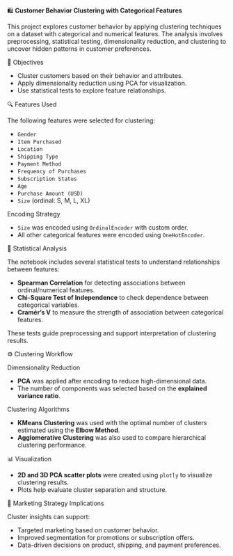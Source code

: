 🛍️ **Customer Behavior Clustering with Categorical Features**

This project explores customer behavior by applying clustering techniques on a dataset with categorical and numerical features. The analysis involves preprocessing, statistical testing, dimensionality reduction, and clustering to uncover hidden patterns in customer preferences.

📌 Objectives

- Cluster customers based on their behavior and attributes.
- Apply dimensionality reduction using PCA for visualization.
- Use statistical tests to explore feature relationships.

🔍 Features Used

The following features were selected for clustering:

- `Gender`
- `Item Purchased`
- `Location`
- `Shipping Type`
- `Payment Method`
- `Frequency of Purchases`
- `Subscription Status`
- `Age`
- `Purchase Amount (USD)`
- `Size` (ordinal: S, M, L, XL)

Encoding Strategy

- `Size` was encoded using `OrdinalEncoder` with custom order.
- All other categorical features were encoded using `OneHotEncoder`.

🧪 Statistical Analysis

The notebook includes several statistical tests to understand relationships between features:

- **Spearman Correlation** for detecting associations between ordinal/numerical features.
- **Chi-Square Test of Independence** to check dependence between categorical variables.
- **Cramér’s V** to measure the strength of association between categorical features.

These tests guide preprocessing and support interpretation of clustering results.

⚙️ Clustering Workflow

Dimensionality Reduction

- **PCA** was applied after encoding to reduce high-dimensional data.
- The number of components was selected based on the **explained variance ratio**.

Clustering Algorithms

- **KMeans Clustering** was used with the optimal number of clusters estimated using the **Elbow Method**.
- **Agglomerative Clustering** was also used to compare hierarchical clustering performance.

📊 Visualization

- **2D and 3D PCA scatter plots** were created using `plotly` to visualize clustering results.
- Plots help evaluate cluster separation and structure.

🎯 Marketing Strategy Implications

Cluster insights can support:

- Targeted marketing based on customer behavior.
- Improved segmentation for promotions or subscription offers.
- Data-driven decisions on product, shipping, and payment preferences.
